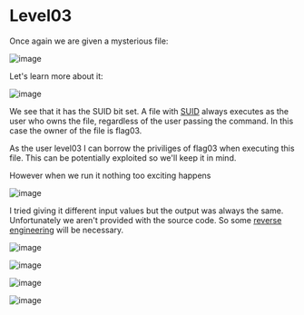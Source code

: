 # Level03
Once again we are given a mysterious file:

![image](https://github.com/user-attachments/assets/21f69c42-1945-4a6b-b2ca-ebd4b3210196)

Let's learn more about it:

![image](https://github.com/user-attachments/assets/18448ea6-339b-4ca5-ae23-835f47bde88d)

We see that it has the SUID bit set. A file with [SUID](https://www.redhat.com/sysadmin/suid-sgid-sticky-bit) always executes as the user who owns the file, regardless of the user passing the command. In this case the owner of the file is flag03.

As the user level03 I can borrow the priviliges of flag03 when executing this file. This can be potentially exploited so we'll keep it in mind.

However when we run it nothing too exciting happens

![image](https://github.com/user-attachments/assets/d950f2fa-c121-4211-a6e5-61d50bf0e5dc)

I tried giving it different input values but the output was always the same. Unfortunately we aren't provided with the source code. So some [reverse engineering](https://www.codementor.io/@packt/reverse-engineering-a-linux-executable-hello-world-rjceryk5d) will be necessary.

![image](https://github.com/user-attachments/assets/679226be-e1f0-4bce-9667-7f06131efe3d)

![image](https://github.com/user-attachments/assets/3f3436bd-2cb9-46d8-b4d1-b275eb9f864e)


![image](https://github.com/user-attachments/assets/f11312ea-28ea-4183-b56f-171b1bb2de57)

![image](https://github.com/user-attachments/assets/767fd644-da97-4bef-bb30-f5169509080f)
